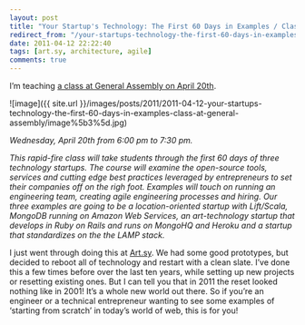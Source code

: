 ```yaml
---
layout: post
title: "Your Startup's Technology: The First 60 Days in Examples / Class at General Assembly"
redirect_from: "/your-startups-technology-the-first-60-days-in-examples-class-at-general-assembly"
date: 2011-04-12 22:22:40
tags: [art.sy, architecture, agile]
comments: true
---
```

I’m teaching [a class at General Assembly on April 20th](http://yourtechnology.eventbrite.com).

![image]({{ site.url }}/images/posts/2011/2011-04-12-your-startups-technology-the-first-60-days-in-examples-class-at-general-assembly/image%5b3%5d.jpg)

_Wednesday, April 20th from 6:00 pm to 7:30 pm._

_This rapid-fire class will take students through the first 60 days of three technology startups. The course will examine the open-source tools, services and cutting edge best practices leveraged by entrepreneurs to set their companies off on the righ foot. Examples will touch on running an engineering team, creating agile engineering processes and hiring. Our three examples are going to be a location-oriented startup with Lift/Scala, MongoDB running on Amazon Web Services, an art-technology startup that develops in Ruby on Rails and runs on MongoHQ and Heroku and a startup that standardizes on the the LAMP stack._

I just went through doing this at [Art.sy](https://artsy.net). We had some good prototypes, but decided to reboot all of technology and restart with a clean slate. I’ve done this a few times before over the last ten years, while setting up new projects or resetting existing ones. But I can tell you that in 2011 the reset looked nothing like in 2001! It’s a whole new world out there. So if you’re an engineer or a technical entrepreneur wanting to see some examples of ‘starting from scratch’ in today’s world of web, this is for you!

